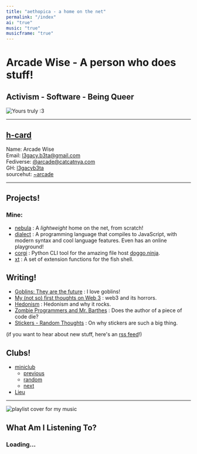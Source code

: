 ```yaml
---
title: "aethopica - a home on the net"
permalink: "/index"
ai: "true"
music: "true"
musicframe: "true"
---
```


# Arcade Wise - A person who does stuff!

## Activism - Software - Being Queer

<div class="h-card">
<img alt="Yours truly :3" src="static/me.png" class="u-photo"/>

---

## [h-card](https://indieweb.org/h-card)  

Name: 
<span class="p-name">Arcade Wise</span>  
Email:
<a class="u-email" href="mailto:l3gacy.b3ta@gmail.com" rel="me">l3gacy.b3ta@gmail.com</a>  
Fediverse:
<a rel="me" href="https://catcatnya.com/@arcade">@arcade@catcatnya.com</a>  
GH: <a href="https://github.com/l3gacyb3ta" rel="me">l3gacyb3ta</a>  
sourcehut: <a href="https://sr.ht/~arcade" rel="me">~arcade</a>
</div>

---

## Projects!

### Mine:

- [nebula](https://sr.ht/~arcade/nebula) : A _lightweight_ home on the net, from
  scratch!
- [dialect](https://github.com/l3gacyb3ta/dialect) : A programming language that
  compiles to JavaScript, with modern syntax and cool language features. Even 
  has an online playground!
- [corgi](https://github.com/l3gacyb3ta/corgi) : Python CLI tool for the amazing
  file host [doggo.ninja](https://doggo.ninja/).
- [xt](https://github.com/l3gacyb3ta/xt) : A set of extension functions for the
  fish shell.

## Writing!

- [Goblins: They are the future](/goblins.html) : I love goblins!
- [My (not so) first thoughts on Web 3](/web3.html) : web3 and its horrors.
- [Hedonism](/hedonism.html) : Hedonism and why it rocks.
- [Zombie Programmers and Mr. Barthes](/zombieProgrammers.html) : Does the author of a piece of code die?
- [Stickers - Random Thoughts](/rndm/stickers.html) : On why stickers are such a big thing.

(if you want to hear about new stuff, here's an [rss feed](/feed.rss)!)

## Clubs!

- [miniclub](https://forever.amongtech.cc/miniclub)
  - [previous](https://miniclub.amongtech.cc/prev/arcadewise.me)
  - [random](https://miniclub.amongtech.cc/random)
  - [next](https://miniclub.amongtech.cc/next/arcadewise.me)
- [Lieu](https://webring.xxiivv.com/)

---

<div class="main-music" id="music">
      <img src="https://upload.wikimedia.org/wikipedia/commons/b/b9/Youtube_loading_symbol_1_(wobbly).gif" alt="playlist cover for my music" class="playlist" id="playlist" />
      <div id="right">
        <h2 id="title">What Am I Listening To?</h2>
        <h3 id="artist">Loading...</h3>
      </div>
    <script src="/static/yc.js"></script>
</div>
